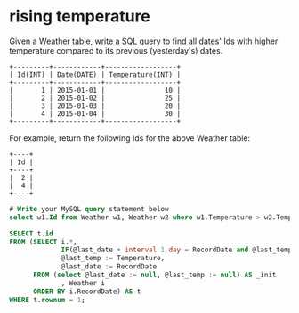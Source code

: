 # rising temperature

Given a Weather table, write a SQL query to find all dates' Ids with higher temperature compared to its previous (yesterday's) dates.
```
+---------+------------+------------------+
| Id(INT) | Date(DATE) | Temperature(INT) |
+---------+------------+------------------+
|       1 | 2015-01-01 |               10 |
|       2 | 2015-01-02 |               25 |
|       3 | 2015-01-03 |               20 |
|       4 | 2015-01-04 |               30 |
+---------+------------+------------------+
```
For example, return the following Ids for the above Weather table:
```
+----+
| Id |
+----+
|  2 |
|  4 |
+----+
```

```SQL
# Write your MySQL query statement below
select w1.Id from Weather w1, Weather w2 where w1.Temperature > w2.Temperature and TO_DAYS(w1.DATE)-TO_DAYS(w2.DATE)=1
```

```SQL
SELECT t.id
FROM (SELECT i.*,
             IF(@last_date + interval 1 day = RecordDate and @last_temp < Temperature, 1, 0) AS rownum,
             @last_temp := Temperature,
             @last_date := RecordDate
      FROM (select @last_date := null, @last_temp := null) AS _init
             , Weather i
      ORDER BY i.RecordDate) AS t
WHERE t.rownum = 1;
```
